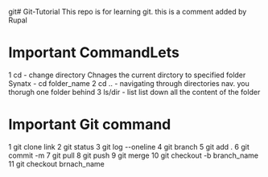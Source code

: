 git# Git-Tutorial
This repo is for learning git.
this is a comment added by Rupal
# Important CommandLets
1 cd - change directory
	Chnages the current dirctory to specified folder
	Synatx - cd folder_name
2 cd .. - navigating through directories 
	nav. you thorugh one folder behind
3 ls/dir - list
	list down all the content of the folder
# Important Git command
1 git clone link
2 git status
3 git log --oneline
4 git branch 
5 git add .
6 git commit -m
7 git pull
8 git push
9 git merge
10 git checkout -b branch_name
11 git checkout brnach_name